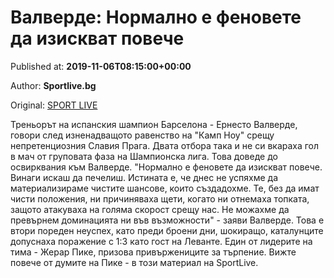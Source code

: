 
# Валверде: Нормално е феновете да изискват повече

Published at: **2019-11-06T08:15:00+00:00**

Author: **Sportlive.bg**

Original: [SPORT LIVE](https://www.sportlive.bg/worldfootball/championsleague/valverde-normalno-e-fenovete-da-iziskvat-poveche-1403358.html)

Треньорът на испанския шампион Барселона - Ернесто Валверде, говори след изненадващото равенство на "Камп Ноу" срещу непретенциозния Славия Прага. Двата отбора така и не си вкараха гол в мач от груповата фаза на Шампионска лига. Това доведе до освирквания към Валверде.
"Нормално е феновете да изискват повече. Винаги искаш да печелиш. Истината е, че днес не успяхме да материализираме чистите шансове, които създадохме. Те, без да имат чисти положения, ни причиняваха щети, когато ни отнемаха топката, защото атакуваха на голяма скорост срещу нас. Не можахме да превърнем доминацията ни във възможности" - заяви Валверде.
Това е втори пореден неуспех, като преди броени дни, шокиращо, каталунците допуснаха поражение с 1:3 като гост на Леванте. Един от лидерите на тима - Жерар Пике, призова привържениците за търпение. Вижте повече от думите на Пике - в този материал на SportLive.
